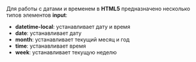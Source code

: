 Для работы с датами и временем в **HTML5** предназначено несколько типов элементов **input**:
- **datetime-local**: устанавливает дату и время
- **date**: устанавливает дату
- **month**: устанавливает текущий месяц и год
- **time**: устанавливает время
- **week**: устанавливает текущую неделю